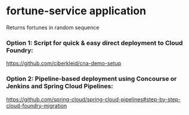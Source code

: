 # fortune-service application
Returns fortunes in random sequence

### Option 1: Script for quick & easy direct deployment to Cloud Foundry:

https://github.com/ciberkleid/cna-demo-setup

### Option 2: Pipeline-based deployment using Concourse or Jenkins and Spring Cloud Pipelines:

https://github.com/spring-cloud/spring-cloud-pipelines#step-by-step-cloud-foundry-migration
